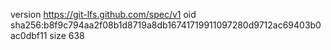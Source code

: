 version https://git-lfs.github.com/spec/v1
oid sha256:b8f9c794aa2f08b1d8719a8db16741719911097280d9712ac69403b0ac0dbf11
size 638
